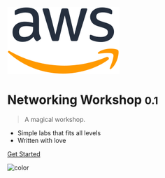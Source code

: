 ![logo](_media/logo256.png)

# Networking Workshop <small>0.1</small>

> A magical workshop.

- Simple labs that fits all levels
- Written with love

[Get Started](init.md)

<!-- background color -->

![color](#ffffff)